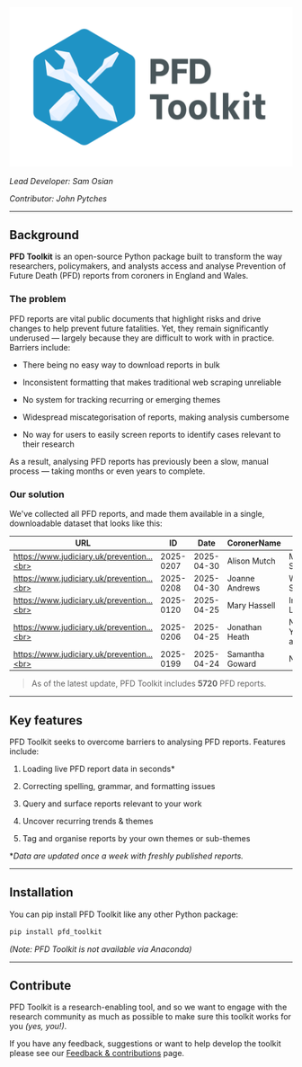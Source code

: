 ![PFD Toolkit](assets/header.png)

*Lead Developer: Sam Osian*

*Contributor: John Pytches*

---

## Background

**PFD Toolkit** is an open-source Python package built to transform the way researchers, policymakers, and analysts access and analyse Prevention of Future Death (PFD) reports from coroners in England and Wales.

### The problem

PFD reports are vital public documents that highlight risks and drive changes to help prevent future fatalities. Yet, they remain significantly underused — largely because they are difficult to work with in practice. Barriers include:

- There being no easy way to download reports in bulk

- Inconsistent formatting that makes traditional web scraping unreliable

- No system for tracking recurring or emerging themes

- Widespread miscategorisation of reports, making analysis cumbersome

- No way for users to easily screen reports to identify cases relevant to their research


As a result, analysing PFD reports has previously been a slow, manual process — taking months or even years to complete. 

### Our solution

We've collected all PFD reports, and made them available in a single, downloadable dataset that looks like this:

| URL                                   | ID         | Date       | CoronerName      | Area                           | Receiver                  | InvestigationAndInquest           | CircumstancesOfDeath       | MattersOfConcern         |
|----------------------------------------|------------|------------|------------------|--------------------------------|---------------------------|-----------------------------------|----------------------------|--------------------------|
| https://www.judiciary.uk/prevention...<br> | 2025-0207 | 2025-04-30 | Alison Mutch     | Manchester South               | Flixton Road...        | On 1st October...                 | Louise Danielle...         | During the course...     |
| https://www.judiciary.uk/prevention...<br> | 2025-0208 | 2025-04-30 | Joanne Andrews   | West Sussex...       | West Sussex County...     | On 02 November...                 | Mrs Turner drove...        | During the course...     |
| https://www.judiciary.uk/prevention...<br> | 2025-0120 | 2025-04-25 | Mary Hassell     | Inner North London             | The President...       | On 23 August...                   | Jan was a big baby...      | During the course...     |
| https://www.judiciary.uk/prevention...<br> | 2025-0206 | 2025-04-25 | Jonathan Heath   | North Yorkshire and York       | Townhead Surgery          | On 04 June...                     | On 15 March 2024...        | During the course...     |
| https://www.judiciary.uk/prevention...<br> | 2025-0199 | 2025-04-24 | Samantha Goward  | Norfolk                        | The Department...         | On 22 August...                   | In summary, on...          | During the course...     |



> As of the latest update, PFD Toolkit includes **5720** PFD reports.

---

## Key features

PFD Toolkit seeks to overcome barriers to analysing PFD reports. Features include:

1. Loading live PFD report data in seconds*

2. Correcting spelling, grammar, and formatting issues

3. Query and surface reports relevant to your work

4. Uncover recurring trends & themes

5. Tag and organise reports by your own themes or sub-themes


**Data are updated once a week with freshly published reports.*

---

## Installation

You can pip install PFD Toolkit like any other Python package:

```bash
pip install pfd_toolkit
```

*(Note: PFD Toolkit is not available via Anaconda)*

---

## Contribute

PFD Toolkit is a research-enabling tool, and so we want to engage with the research community as much as possible to make sure this toolkit works for you *(yes, you!)*. 

If you have any feedback, suggestions or want to help develop the toolkit please see our [Feedback & contributions](contribute.md) page.